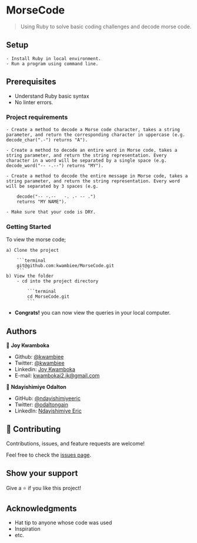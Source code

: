 # MorseCode

> Using Ruby to solve basic coding challenges and decode morse code.

## Setup

    - Install Ruby in local environment.
    - Run a program using command line.

## Prerequisites

- Understand Ruby basic syntax
- No linter errors.

### Project requirements

    - Create a method to decode a Morse code character, takes a string parameter, and return the corresponding character in uppercase (e.g. decode_char(".-") returns "A").

    - Create a method to decode an entire word in Morse code, takes a string parameter, and return the string representation. Every character in a word will be separated by a single space (e.g. decode_word("-- -.--") returns "MY").

    - Create a method to decode the entire message in Morse code, takes a string parameter, and return the string representation. Every word will be separated by 3 spaces (e.g.

        decode("-- -.--   -. .- -- .")
        returns "MY NAME").

    - Make sure that your code is DRY.

### Getting Started

To view the morse code;

    a) Clone the project

        ```terminal
        git@github.com:kwambiee/MorseCode.git
        ```
    b) View the folder
        - cd into the project directory

            ```terminal
            cd MorseCode.git
            ```

- **Congrats!** you can now view the queries in your local computer.

## Authors

👤 **Joy Kwamboka**

- Github: [@kwambiee](https://github.com/kwambiee)
- Twitter: [@kwambiee](https://twitter.com/kwambiee)
- Linkedin: [Joy Kwamboka](https://www.linkedin.com/in/joy-kwamboka)
- E-mail: kwambokaj2.jk@gmail.com

👤 **Ndayishimiye Odalton**

- GitHub: [@ndayishimiyeeric](https://github.com/ndayishimiyeeric)
- Twitter: [@odaltongain](https://twitter.com/odaltongain)
- LinkedIn: [Ndayishimiye Eric](https://linkedin.com/in/nderic)

## 🤝 Contributing

Contributions, issues, and feature requests are welcome!

Feel free to check the [issues page](../../issues/).

## Show your support

Give a ⭐️ if you like this project!

## Acknowledgments

- Hat tip to anyone whose code was used
- Inspiration
- etc.
